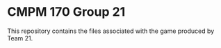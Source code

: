 # CMPM 170 Group 21
This repository contains the files associated with the game produced by Team 21.
